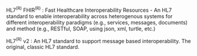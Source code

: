 <!-- glossary.md {% comment %}
*****************************************************************************************
*                            WARNING: DO NOT EDIT THIS FILE                             *
*                                                                                       *
* This file is generated by SUSHI. Any edits you make to this file will be overwritten. *
*                                                                                       *
* To change the contents of this file, edit the original source file at:                *
* ig-data\input\pagecontent\4_glossary.md                                               *
*****************************************************************************************
{% endcomment %} -->
HL7<sup>(R)</sup> FHIR<sup>(R)</sup>
: Fast Healthcare Interoperability Resources - An HL7 standard to enable interoperability across heterogenous systems for different interoperability paradigms (e.g., services, messages, documents) and method (e.g., RESTful, SOAP, using json, xml, turtle, etc.)

HL7<sup>(R)</sup> v2
: An HL7 standard to support message based interoperability.  The original, classic HL7 standard.
